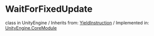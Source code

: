 # WaitForFixedUpdate
class in UnityEngine
 / Inherits from: <a href="https://docs.unity3d.com/6000.2/Documentation/ScriptReference/YieldInstruction.html">YieldInstruction</a> / Implemented in: <a href="https://docs.unity3d.com/6000.2/Documentation/ScriptReference/UnityEngine.CoreModule.html">UnityEngine.CoreModule</a>
